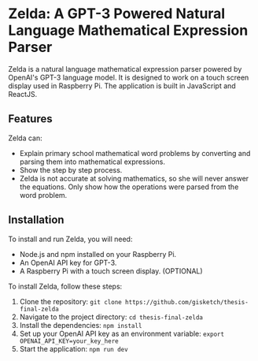 # Zelda: A GPT-3 Powered Natural Language Mathematical Expression Parser

Zelda is a natural language mathematical expression parser powered by OpenAI's GPT-3 language model. It is designed to work on a touch screen display used in Raspberry Pi. The application is built in JavaScript and ReactJS.

## Features

Zelda can:

- Explain primary school mathematical word problems by converting and parsing them into mathematical expressions.
- Show the step by step process.
- Zelda is not accurate at solving mathematics, so she will never answer the equations. Only show how the operations were parsed from the word problem.

## Installation

To install and run Zelda, you will need:

- Node.js and npm installed on your Raspberry Pi.
- An OpenAI API key for GPT-3.
- A Raspberry Pi with a touch screen display. (OPTIONAL)

To install Zelda, follow these steps:

1. Clone the repository: `git clone https://github.com/gisketch/thesis-final-zelda`
2. Navigate to the project directory: `cd thesis-final-zelda`
3. Install the dependencies: `npm install`
4. Set up your OpenAI API key as an environment variable: `export OPENAI_API_KEY=your_key_here`
5. Start the application: `npm run dev`

